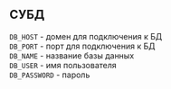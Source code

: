 ## СУБД

`DB_HOST` - домен для подключения к БД  
`DB_PORT` - порт для подключения к БД  
`DB_NAME` - название базы данных  
`DB_USER` - имя пользователя  
`DB_PASSWORD` - пароль  

